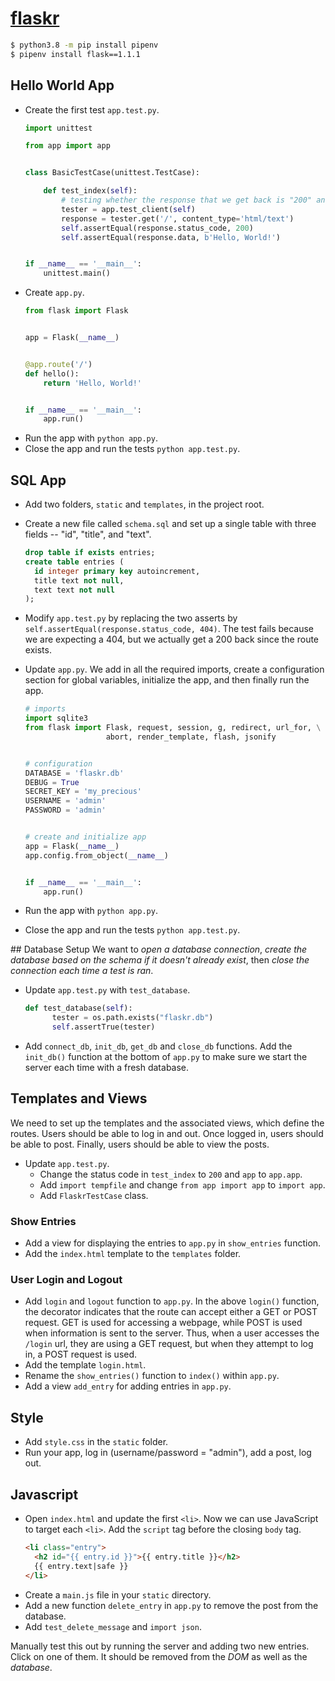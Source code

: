 # [flaskr](https://github.com/mjhea0/flaskr-tdd)

```bash
$ python3.8 -m pip install pipenv
$ pipenv install flask==1.1.1
```

## Hello World App

- Create the first test `app.test.py`.
  ```python
  import unittest

  from app import app


  class BasicTestCase(unittest.TestCase):

      def test_index(self):
          # testing whether the response that we get back is "200" and that "Hello, World!" is displayed.
          tester = app.test_client(self)
          response = tester.get('/', content_type='html/text')
          self.assertEqual(response.status_code, 200)
          self.assertEqual(response.data, b'Hello, World!')


  if __name__ == '__main__':
      unittest.main()

  ```
- Create `app.py`.
  ```python
  from flask import Flask


  app = Flask(__name__)


  @app.route('/')
  def hello():
      return 'Hello, World!'


  if __name__ == '__main__':
      app.run()
  ```
- Run the app with `python app.py`.
- Close the app and run the tests `python app.test.py`.

## SQL App

- Add two folders, `static` and `templates`, in the project root.
- Create a new file called `schema.sql` and set up a single table with three fields -- "id", "title", and "text".
  ```sql
  drop table if exists entries;
  create table entries (
    id integer primary key autoincrement,
    title text not null,
    text text not null
  );

  ```

- Modify `app.test.py` by replacing the two asserts by `self.assertEqual(response.status_code, 404)`. The test fails because we are expecting a 404, but we actually get a 200 back since the route exists.
- Update `app.py`. We add in all the required imports, create a configuration section for global variables, initialize the app, and then finally run the app.
  ```python
  # imports
  import sqlite3
  from flask import Flask, request, session, g, redirect, url_for, \
                    abort, render_template, flash, jsonify


  # configuration
  DATABASE = 'flaskr.db'
  DEBUG = True
  SECRET_KEY = 'my_precious'
  USERNAME = 'admin'
  PASSWORD = 'admin'


  # create and initialize app
  app = Flask(__name__)
  app.config.from_object(__name__)


  if __name__ == '__main__':
      app.run()
  ```
- Run the app with `python app.py`.
- Close the app and run the tests `python app.test.py`.

## Database Setup
We want to *open a database connection*, *create the database based on the schema if it doesn't already exist*, then *close the connection each time a test is ran*.
- Update `app.test.py` with `test_database`.
  ```python
  def test_database(self):
        tester = os.path.exists("flaskr.db")
        self.assertTrue(tester)
  ```
- Add `connect_db`, `init_db`, `get_db` and `close_db` functions. Add the `init_db()` function at the bottom of `app.py` to make sure we start the server each time with a fresh database.

## Templates and Views
We need to set up the templates and the associated views, which define the routes.
Users should be able to log in and out.
Once logged in, users should be able to post.
Finally, users should be able to view the posts.
- Update `app.test.py`.
  - Change the status code in `test_index` to `200` and `app` to `app.app`.
  - Add `import tempfile` and change `from app import app` to `import app`.
  - Add `FlaskrTestCase` class.

### Show Entries
- Add a view for displaying the entries to `app.py` in `show_entries` function.
- Add the `index.html` template to the `templates` folder.

### User Login and Logout
- Add `login` and `logout` function to `app.py`.
  In the above `login()` function, the decorator indicates that the route can accept either a GET or POST request. GET is used for accessing a webpage, while POST is used when information is sent to the server. Thus, when a user accesses the `/login` url, they are using a GET request, but when they attempt to log in, a POST request is used.
- Add the template `login.html`.
- Rename the `show_entries()` function to `index()` within `app.py`.
- Add a view `add_entry` for adding entries in `app.py`.

## Style
- Add `style.css` in the `static` folder.
- Run your app, log in (username/password = "admin"), add a post, log out.

## Javascript
- Open `index.html` and update the first `<li>`. Now we can use JavaScript to target each `<li>`. Add the `script` tag before the closing `body` tag.
  ```HTML
  <li class="entry">
    <h2 id="{{ entry.id }}">{{ entry.title }}</h2>
    {{ entry.text|safe }}
  </li>
  ```
- Create a `main.js` file in your `static` directory.
- Add a new function `delete_entry` in `app.py` to remove the post from the database.
- Add `test_delete_message` and `import json`.

Manually test this out by running the server and adding two new entries. Click on one of them. It should be removed from the *DOM* as well as the *database*.
